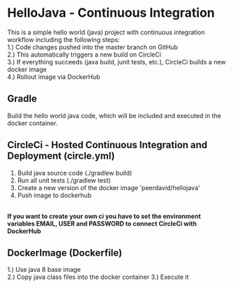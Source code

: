 # HelloJava - Continuous Integration
This is a simple hello world (java) project with continuous integration workflow including the following steps:
<br />
1.) Code changes pushed into the master branch on GitHub<br />
2.) This automatically triggers a new build on CircleCi<br />
3.) If everything succeeds (java build, junit tests, etc.), CircleCi builds a new docker image<br />
4.) Rollout image via DockerHub<br />

## Gradle
Build the hello world java code, which will be included and executed in the docker container. <br />

## CircleCi - Hosted Continuous Integration and Deployment (circle.yml)
1) Build java source code (./gradlew build)<br />
2) Run all unit tests (./gradlew test)<br />
3) Create a new version of the docker image 'peerdavid/hellojava'<br />
4) Push image to dockerhub<br />
<br />
<b> If you want to create your own ci you have to set the environment variables EMAIL, USER and PASSWORD to connect CircleCi with DockerHub </b>
  
## DockerImage (Dockerfile)
1.) Use java 8 base image<br />
2.) Copy java class files into the docker container
3.) Execute it
